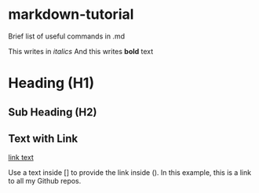 # markdown-tutorial
Brief list of useful commands in .md

This writes in *italics*
And this writes **bold** text

# Heading (H1)

## Sub Heading (H2)


## Text with Link

[link text](https://github.com/adzuki1?tab=repositories)

Use a text inside [] to provide the link inside (). In this example, this is a link to all my Github repos.


